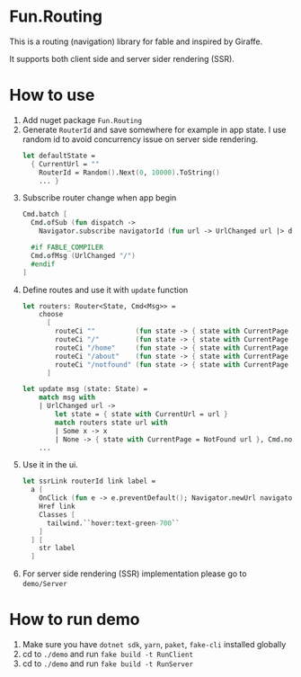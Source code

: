 # Fun.Routing

This is a routing (navigation) library for fable and inspired by Giraffe.

It supports both client side and server sider rendering (SSR).


# How to use
1. Add nuget package `Fun.Routing`
2. Generate `RouterId` and save somewhere for example in app state. I use random id to avoid concurrency issue on server side rendering.
    ```fsharp
    let defaultState =
      { CurrentUrl = ""
        RouterId = Random().Next(0, 10000).ToString()
        ... }
    ```
3. Subscribe router change when app begin
    ```fsharp
    Cmd.batch [
      Cmd.ofSub (fun dispatch ->
        Navigator.subscribe navigatorId (fun url -> UrlChanged url |> dispatch))

      #if FABLE_COMPILER
      Cmd.ofMsg (UrlChanged "/")
      #endif
    ]
    ```
4. Define routes and use it with `update` function
    ```fsharp
    let routers: Router<State, Cmd<Msg>> =
        choose
          [
            routeCi ""          (fun state -> { state with CurrentPage = Home "Home" }, Cmd.none)
            routeCi "/"         (fun state -> { state with CurrentPage = Home "Home" }, Cmd.none)
            routeCi "/home"     (fun state -> { state with CurrentPage = Home "Home" }, Cmd.none)
            routeCi "/about"    (fun state -> { state with CurrentPage = About }, Cmd.none)
            routeCi "/notfound" (fun state -> { state with CurrentPage = NotFound "404" }, Cmd.none)
          ]

    let update msg (state: State) =
        match msg with
        | UrlChanged url ->
            let state = { state with CurrentUrl = url }
            match routers state url with
            | Some x -> x
            | None -> { state with CurrentPage = NotFound url }, Cmd.none
        ...
    ```
5. Use it in the ui.
    ```fsharp
    let ssrLink routerId link label =
      a [
        OnClick (fun e -> e.preventDefault(); Navigator.newUrl navigatorId link)
        Href link
        Classes [
          tailwind.``hover:text-green-700``
        ]
      ] [
        str label
      ] 
    ```
4. For server side rendering (SSR) implementation please go to `demo/Server`


# How to run demo
1. Make sure you have `dotnet sdk`, `yarn`, `paket`, `fake-cli` installed globally
2. cd to `./demo` and run `fake build -t RunClient`
3. cd to `./demo` and run `fake build -t RunServer` 
